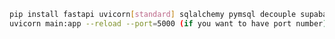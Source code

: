 ```sh {"id":"01HXC1SRFY0DB7C9QQWPMKAKQ4"}
pip install fastapi uvicorn[standard] sqlalchemy pymsql decouple supabase 
uvicorn main:app --reload --port=5000 (if you want to have port number)


```